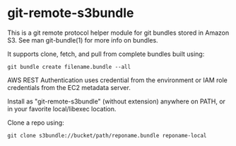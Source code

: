 
git-remote-s3bundle
===================

This is a git remote protocol helper module for git bundles stored in Amazon S3.
See man git-bundle(1) for more info on bundles.

It supports clone, fetch, and pull from complete bundles built using:

``
git bundle create filename.bundle --all
``

AWS REST Authentication uses credential from the environment or IAM role
credentials from the EC2 metadata server.

Install as "git-remote-s3bundle" (without extension) anywhere on PATH,
or in your favorite local/libexec location.

Clone a repo using:

``
git clone s3bundle://bucket/path/reponame.bundle reponame-local
``

